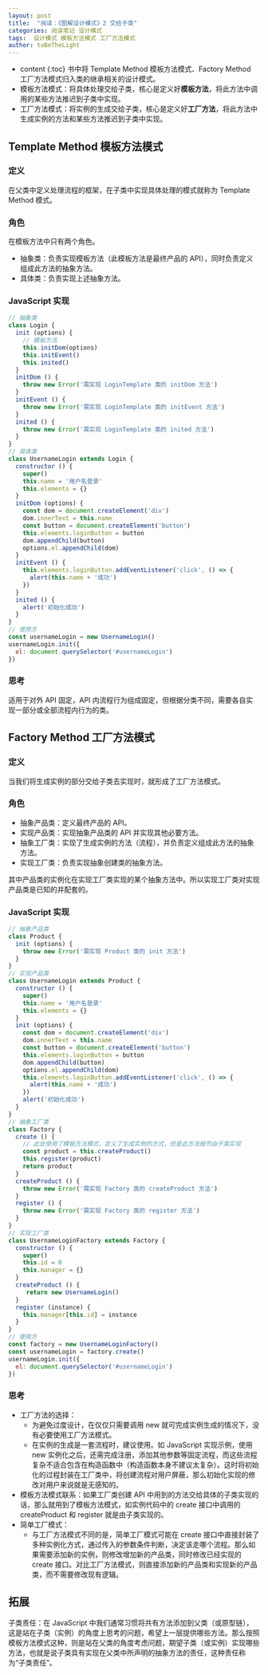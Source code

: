 ```yaml
---
layout: post
title:  "阅读：《图解设计模式》2 交给子类"
categories: 阅读笔记 设计模式
tags:  设计模式 模板方法模式 工厂方法模式
author: toBeTheLight
---
```


* content
{:toc}
书中将 Template Method 模板方法模式、Factory Method 工厂方法模式归入类的继承相关的设计模式。
* 模板方法模式：将具体处理交给子类，核心是定义好**模板方法**，将此方法中调用的某些方法推迟到子类中实现。
* 工厂方法模式：将实例的生成交给子类，核心是定义好**工厂方法**，将此方法中生成实例的方法和某些方法推迟到子类中实现。




## Template Method 模板方法模式

### 定义

在父类中定义处理流程的框架，在子类中实现具体处理的模式就称为 Template Method 模式。

### 角色

在模板方法中只有两个角色。
* 抽象类：负责实现模板方法（此模板方法是最终产品的 API），同时负责定义组成此方法的抽象方法。
* 具体类：负责实现上述抽象方法。

### JavaScript 实现

```js
// 抽象类
class Login {
  init (options) {
    // 模板方法
    this.initDom(options)
    this.initEvent()
    this.inited()
  }
  initDom () {
    throw new Error('需实现 LoginTemplate 类的 initDom 方法')
  }
  initEvent () {
    throw new Error('需实现 LoginTemplate 类的 initEvent 方法')
  }
  inited () {
    throw new Error('需实现 LoginTemplate 类的 inited 方法')
  }
}
// 具体类
class UsernameLogin extends Login {
  constructor () {
    super()
    this.name = '用户名登录'
    this.elements = {}
  }
  initDom (options) {
    const dom = document.createElement('div')
    dom.innerText = this.name
    const button = document.createElement('button')
    this.elements.loginButton = button
    dom.appendChild(button)
    options.el.appendChild(dom)
  }
  initEvent () {
    this.elements.loginButton.addEventListener('click', () => {
      alert(this.name + '成功')
    })
  }
  inited () {
    alert('初始化成功')
  }
}
// 使用方
const usernameLogin = new UsernameLogin()
usernameLogin.init({
  el: document.querySelector('#usernameLogin')
})
```
### 思考

适用于对外 API 固定，API 内流程行为组成固定，但根据分类不同，需要各自实现一部分或全部流程内行为的类。

## Factory Method 工厂方法模式

### 定义

当我们将生成实例的部分交给子类去实现时，就形成了工厂方法模式。

### 角色

* 抽象产品类：定义最终产品的 API。
* 实现产品类：实现抽象产品类的 API 并实现其他必要方法。
* 抽象工厂类：实现了生成实例的方法（流程），并负责定义组成此方法的抽象方法。
* 实现工厂类：负责实现抽象创建类的抽象方法。

其中产品类的实例化在实现工厂类实现的某个抽象方法中。所以实现工厂类对实现产品类是已知的并配套的。

### JavaScript 实现

```js
// 抽象产品类
class Product {
  init (options) {
    throw new Error('需实现 Product 类的 init 方法')
  }
}
// 实现产品类
class UsernameLogin extends Product {
  constructor () {
    super()
    this.name = '用户名登录'
    this.elements = {}
  }
  init (options) {
    const dom = document.createElement('div')
    dom.innerText = this.name
    const button = document.createElement('button')
    this.elements.loginButton = button
    dom.appendChild(button)
    options.el.appendChild(dom)
    this.elements.loginButton.addEventListener('click', () => {
      alert(this.name + '成功')
    })
    alert('初始化成功')
  }
}
// 抽象工厂类
class Factory {
  create () {
    // 此处使用了模板方法模式，定义了生成实例的方式，但是此方法细节由子类实现
    const product = this.createProduct()
    this.register(product)
    return product
  }
  createProduct () {
    throw new Error('需实现 Factory 类的 createProduct 方法')
  }
  register () {
    throw new Error('需实现 Factory 类的 register 方法')
  }
}
// 实现工厂类
class UsernameLoginFactory extends Factory {
  constructor () {
    super()
    this.id = 0
    this.manager = {}
  }
  createProduct () {
     return new UsernameLogin() 
  }
  register (instance) {
    this.manager[this.id] = instance
  }
}
// 使用方
const factory = new UsernameLoginFactory()
const usernameLogin = factory.create()
usernameLogin.init({
  el: document.querySelector('#usernameLogin')
})
```
### 思考

* 工厂方法的选择：
  * 为避免过度设计，在仅仅只需要调用 new 就可完成实例生成的情况下，没有必要使用工厂方法模式。
  * 在实例的生成是一套流程时，建议使用。如 JavaScript 实现示例，使用 new 实例化之后，还需完成注册，添加其他参数等固定流程，而这些流程复杂不适合包含在构造函数中（构造函数本身不建议太复杂）。这时将初始化的过程封装在工厂类中，将创建流程对用户屏蔽，那么初始化实现的修改对用户来说就是无感知的。
* 模板方法模式联系：如果工厂类创建 API 中用到的方法交给具体的子类实现的话，那么就用到了模板方法模式，如实例代码中的 create 接口中调用的 createProduct 和 register 就是由子类实现的。
* 简单工厂模式：
  * 与工厂方法模式不同的是，简单工厂模式可能在 create 接口中直接封装了多种实例化方式，通过传入的参数条件判断，决定该走哪个流程。那么如果需要添加新的实例，则修改增加新的产品类，同时修改已经实现的 create 接口。对比工厂方法模式，则直接添加新的产品类和实现新的产品类，而不需要修改现有逻辑。

## 拓展

子类责任：在 JavaScript 中我们通常习惯将共有方法添加到父类（或原型链），这是站在子类（实例）的角度上思考的问题，希望上一层提供哪些方法。那么按照模板方法模式这种，则是站在父类的角度考虑问题，期望子类（或实例）实现哪些方法，也就是说子类具有实现在父类中所声明的抽象方法的责任，这种责任称为“子类责任”。 
